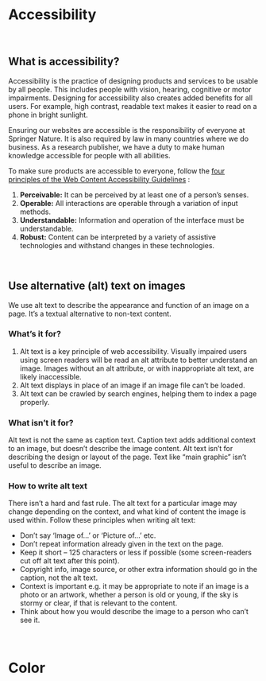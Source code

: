 # Accessibility

 <br />
 
## What is accessibility?
Accessibility is the practice of designing products and services to be usable by all people. This includes people with vision, hearing, cognitive or motor impairments. Designing for accessibility also creates added benefits for all users. For example, high contrast, readable text makes it easier to read on a phone in bright sunlight.

Ensuring our websites are accessible is the responsibility of everyone at Springer Nature. It is also required by law in many countries where we do business. As a research publisher, we have a duty to make human knowledge accessible for people with all abilities.

To make sure products are accessible to everyone, follow the  [four principles of the Web Content Accessibility Guidelines](https://www.w3.org/TR/UNDERSTANDING-WCAG20/intro.html#introduction-fourprincs-head) :
1. **Perceivable:** It can be perceived by at least one of a person’s senses.
2. **Operable:** All interactions are operable through a variation of input methods.
3. **Understandable:** Information and operation of the interface must be understandable. 
4. **Robust:** Content can be interpreted by a variety of assistive technologies and withstand changes in these technologies.

 <br />

## Use alternative (alt) text on images
We use alt text to describe the appearance and function of an image on a page. It’s a textual alternative to non-text content.

### What’s it for?
1. Alt text is a key principle of web accessibility. Visually impaired users using screen readers will be read an alt attribute to better understand an image. Images without an alt attribute, or with inappropriate alt text, are likely inaccessible.
2. Alt text displays in place of an image if an image file can’t be loaded.
3. Alt text can be crawled by search engines, helping them to index a page properly.

### What isn’t it for?
Alt text is not the same as caption text. Caption text adds additional context to an image, but doesn’t describe the image content.
Alt text isn’t for describing the design or layout of the page. Text like “main graphic” isn’t useful to describe an image. 

### How to write alt text
There isn’t a hard and fast rule. The alt text for a particular image may change depending on the context, and what kind of content the image is used within. Follow these principles when writing alt text:
* Don’t say ‘Image of…’ or ‘Picture of…’ etc.
* Don’t repeat information already given in the text on the page.
* Keep it short – 125 characters or less if possible (some screen-readers cut off alt text after this point).
* Copyright info, image source, or other extra information should go in the caption, not the alt text.
* Context is important e.g. it may be appropriate to note if an image is a photo or an artwork, whether a person is old or young, if the sky is stormy or clear, if that is relevant to the content. 
* Think about how you would describe the image to a person who can’t see it.

 <br />

# Color
